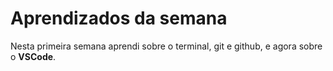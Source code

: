 # Aprendizados da semana

Nesta primeira semana aprendi sobre o terminal, git e github, e agora sobre o **VSCode**.